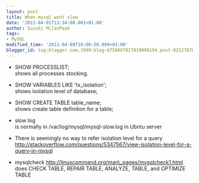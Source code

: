 ```yaml
---
layout: post
title: When mysql went slow
date: '2011-04-01T13:34:00.001+01:00'
author: Suzuki MilanPaak
tags:
- MySQL
modified_time: '2011-04-08T18:06:50.969+01:00'
blogger_id: tag:blogger.com,1999:blog-6758697817819098194.post-8252787025108915124
---
```


- SHOW PROCESSLIST;  
shows all processes stocking.  
  
- SHOW VARIABLES LIKE 'tx\_isolation';  
shows isolation level of database;  
  
- SHOW CREATE TABLE table\_name;  
shows create table definition for a table;  
  
- slow log   
is normally in /var/log/mysql/mysql-slow.log in Ubntu server  
  
- There is seemingly no way to refer isolation level for a query  
http://stackoverflow.com/questions/5347567/view-isolation-level-for-a-query-in-mysql  
  
- mysqlcheck http://linuxcommand.org/man\_pages/mysqlcheck1.html  
does CHECK TABLE, REPAIR TABLE, ANALYZE, TABLE, and OPTIMIZE TABLE

